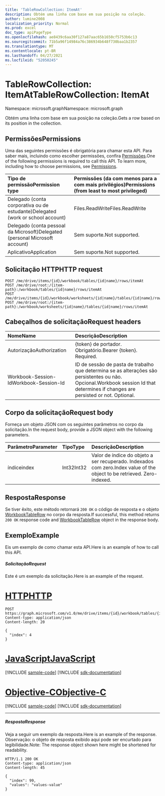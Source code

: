 ```yaml
---
title: 'TableRowCollection: ItemAt'
description: Obtém uma linha com base em sua posição na coleção.
author: lumine2008
localization_priority: Normal
ms.prod: excel
doc_type: apiPageType
ms.openlocfilehash: ae8439c6aa30f127a87aac65b1650cf5753b6c13
ms.sourcegitcommit: 71b5a96f14984a76c386934b648f730baa1b2357
ms.translationtype: MT
ms.contentlocale: pt-BR
ms.lasthandoff: 04/27/2021
ms.locfileid: "52050245"
---
```

# <a name="tablerowcollection-itemat"></a><span data-ttu-id="76348-103">TableRowCollection: ItemAt</span><span class="sxs-lookup"><span data-stu-id="76348-103">TableRowCollection: ItemAt</span></span>

<span data-ttu-id="76348-104">Namespace: microsoft.graph</span><span class="sxs-lookup"><span data-stu-id="76348-104">Namespace: microsoft.graph</span></span>

<span data-ttu-id="76348-105">Obtém uma linha com base em sua posição na coleção.</span><span class="sxs-lookup"><span data-stu-id="76348-105">Gets a row based on its position in the collection.</span></span>
## <a name="permissions"></a><span data-ttu-id="76348-106">Permissões</span><span class="sxs-lookup"><span data-stu-id="76348-106">Permissions</span></span>
<span data-ttu-id="76348-p101">Uma das seguintes permissões é obrigatória para chamar esta API. Para saber mais, incluindo como escolher permissões, confira [Permissões](/graph/permissions-reference).</span><span class="sxs-lookup"><span data-stu-id="76348-p101">One of the following permissions is required to call this API. To learn more, including how to choose permissions, see [Permissions](/graph/permissions-reference).</span></span>

|<span data-ttu-id="76348-109">Tipo de permissão</span><span class="sxs-lookup"><span data-stu-id="76348-109">Permission type</span></span>      | <span data-ttu-id="76348-110">Permissões (da com menos para a com mais privilégios)</span><span class="sxs-lookup"><span data-stu-id="76348-110">Permissions (from least to most privileged)</span></span>              |
|:--------------------|:---------------------------------------------------------|
|<span data-ttu-id="76348-111">Delegado (conta corporativa ou de estudante)</span><span class="sxs-lookup"><span data-stu-id="76348-111">Delegated (work or school account)</span></span> | <span data-ttu-id="76348-112">Files.ReadWrite</span><span class="sxs-lookup"><span data-stu-id="76348-112">Files.ReadWrite</span></span>    |
|<span data-ttu-id="76348-113">Delegado (conta pessoal da Microsoft)</span><span class="sxs-lookup"><span data-stu-id="76348-113">Delegated (personal Microsoft account)</span></span> | <span data-ttu-id="76348-114">Sem suporte.</span><span class="sxs-lookup"><span data-stu-id="76348-114">Not supported.</span></span>    |
|<span data-ttu-id="76348-115">Aplicativo</span><span class="sxs-lookup"><span data-stu-id="76348-115">Application</span></span> | <span data-ttu-id="76348-116">Sem suporte.</span><span class="sxs-lookup"><span data-stu-id="76348-116">Not supported.</span></span> |

## <a name="http-request"></a><span data-ttu-id="76348-117">Solicitação HTTP</span><span class="sxs-lookup"><span data-stu-id="76348-117">HTTP request</span></span>

<!-- { "blockType": "ignored" } -->
```http
POST /me/drive/items/{id}/workbook/tables/{id|name}/rows/itemAt
POST /me/drive/root:/{item-path}:/workbook/tables/{id|name}/rows/itemAt
POST /me/drive/items/{id}/workbook/worksheets/{id|name}/tables/{id|name}/rows/itemAt
POST /me/drive/root:/{item-path}:/workbook/worksheets/{id|name}/tables/{id|name}/rows/itemAt

```
## <a name="request-headers"></a><span data-ttu-id="76348-118">Cabeçalhos de solicitação</span><span class="sxs-lookup"><span data-stu-id="76348-118">Request headers</span></span>
| <span data-ttu-id="76348-119">Nome</span><span class="sxs-lookup"><span data-stu-id="76348-119">Name</span></span>       | <span data-ttu-id="76348-120">Descrição</span><span class="sxs-lookup"><span data-stu-id="76348-120">Description</span></span>|
|:---------------|:----------|
| <span data-ttu-id="76348-121">Autorização</span><span class="sxs-lookup"><span data-stu-id="76348-121">Authorization</span></span>  | <span data-ttu-id="76348-p102">{token} de portador. Obrigatório.</span><span class="sxs-lookup"><span data-stu-id="76348-p102">Bearer {token}. Required.</span></span> |
| <span data-ttu-id="76348-124">Workbook-Session-Id</span><span class="sxs-lookup"><span data-stu-id="76348-124">Workbook-Session-Id</span></span>  | <span data-ttu-id="76348-p103">ID de sessão de pasta de trabalho que determina se as alterações são persistentes ou não. Opcional.</span><span class="sxs-lookup"><span data-stu-id="76348-p103">Workbook session Id that determines if changes are persisted or not. Optional.</span></span>|

## <a name="request-body"></a><span data-ttu-id="76348-127">Corpo da solicitação</span><span class="sxs-lookup"><span data-stu-id="76348-127">Request body</span></span>
<span data-ttu-id="76348-128">Forneça um objeto JSON com os seguintes parâmetros no corpo da solicitação.</span><span class="sxs-lookup"><span data-stu-id="76348-128">In the request body, provide a JSON object with the following parameters.</span></span>

| <span data-ttu-id="76348-129">Parâmetro</span><span class="sxs-lookup"><span data-stu-id="76348-129">Parameter</span></span>    | <span data-ttu-id="76348-130">Tipo</span><span class="sxs-lookup"><span data-stu-id="76348-130">Type</span></span>   |<span data-ttu-id="76348-131">Descrição</span><span class="sxs-lookup"><span data-stu-id="76348-131">Description</span></span>|
|:---------------|:--------|:----------|
|<span data-ttu-id="76348-132">índice</span><span class="sxs-lookup"><span data-stu-id="76348-132">index</span></span>|<span data-ttu-id="76348-133">Int32</span><span class="sxs-lookup"><span data-stu-id="76348-133">Int32</span></span>|<span data-ttu-id="76348-p104">Valor de índice do objeto a ser recuperado. Indexados com zero.</span><span class="sxs-lookup"><span data-stu-id="76348-p104">Index value of the object to be retrieved. Zero-indexed.</span></span>|

## <a name="response"></a><span data-ttu-id="76348-136">Resposta</span><span class="sxs-lookup"><span data-stu-id="76348-136">Response</span></span>

<span data-ttu-id="76348-137">Se tiver êxito, este método retornará `200 OK` o código de resposta e o objeto [WorkbookTableRow](../resources/tablerow.md) no corpo da resposta.</span><span class="sxs-lookup"><span data-stu-id="76348-137">If successful, this method returns `200 OK` response code and [WorkbookTableRow](../resources/tablerow.md) object in the response body.</span></span>

## <a name="example"></a><span data-ttu-id="76348-138">Exemplo</span><span class="sxs-lookup"><span data-stu-id="76348-138">Example</span></span>
<span data-ttu-id="76348-139">Eis um exemplo de como chamar esta API.</span><span class="sxs-lookup"><span data-stu-id="76348-139">Here is an example of how to call this API.</span></span>
##### <a name="request"></a><span data-ttu-id="76348-140">Solicitação</span><span class="sxs-lookup"><span data-stu-id="76348-140">Request</span></span>
<span data-ttu-id="76348-141">Este é um exemplo da solicitação.</span><span class="sxs-lookup"><span data-stu-id="76348-141">Here is an example of the request.</span></span>

# <a name="http"></a>[<span data-ttu-id="76348-142">HTTP</span><span class="sxs-lookup"><span data-stu-id="76348-142">HTTP</span></span>](#tab/http)
<!--{
  "blockType": "request",
  "isComposable": true,
  "name": "tablerowcollection_itemat",
  "idempotent": true,
  "@type": "requestBodyResourceFor.tablerowcollection_itemat"
}-->
```http
POST https://graph.microsoft.com/v1.0/me/drive/items/{id}/workbook/tables/{id|name}/rows/itemAt
Content-type: application/json
Content-length: 20

{
  "index": 4
}
```
# <a name="javascript"></a>[<span data-ttu-id="76348-143">JavaScript</span><span class="sxs-lookup"><span data-stu-id="76348-143">JavaScript</span></span>](#tab/javascript)
[!INCLUDE [sample-code](../includes/snippets/javascript/tablerowcollection-itemat-javascript-snippets.md)]
[!INCLUDE [sdk-documentation](../includes/snippets/snippets-sdk-documentation-link.md)]

# <a name="objective-c"></a>[<span data-ttu-id="76348-144">Objective-C</span><span class="sxs-lookup"><span data-stu-id="76348-144">Objective-C</span></span>](#tab/objc)
[!INCLUDE [sample-code](../includes/snippets/objc/tablerowcollection-itemat-objc-snippets.md)]
[!INCLUDE [sdk-documentation](../includes/snippets/snippets-sdk-documentation-link.md)]

---


##### <a name="response"></a><span data-ttu-id="76348-145">Resposta</span><span class="sxs-lookup"><span data-stu-id="76348-145">Response</span></span>
<span data-ttu-id="76348-146">Veja a seguir um exemplo da resposta.</span><span class="sxs-lookup"><span data-stu-id="76348-146">Here is an example of the response.</span></span> <span data-ttu-id="76348-147">Observação: o objeto de resposta exibido aqui pode ser encurtado para legibilidade.</span><span class="sxs-lookup"><span data-stu-id="76348-147">Note: The response object shown here might be shortened for readability.</span></span>
<!-- {
  "blockType": "response",
  "truncated": true,
  "@odata.type": "microsoft.graph.workbookTableRow"
} -->
```http
HTTP/1.1 200 OK
Content-type: application/json
Content-length: 45

{
  "index": 99,
  "values": "values-value"
}
```

<!-- uuid: 8fcb5dbc-d5aa-4681-8e31-b001d5168d79
2015-10-25 14:57:30 UTC -->
<!-- {
  "type": "#page.annotation",
  "description": "TableRowCollection: ItemAt",
  "keywords": "",
  "section": "documentation",
  "tocPath": "",
  "suppressions": [
  ]
}-->

